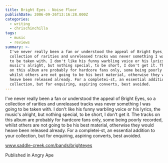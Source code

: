 ```yaml
---
title: Bright Eyes - Noise Floor
publishDate: 2006-09-26T13:16:28.000Z
categories:
  - writing
  - chrischinchilla
tags:
  - music
  - reviews
summary: >-
  I've never really been a fan or understood the appeal of Bright Eyes, so a
  collection of rarities and unreleased tracks was never something I was going
  to be taken with. I don't like his funny warbling voice or his lyrics, the
  music's alright, but nothing special, to be short, I don't get it. The tracks
  on this album are probably for hardcore fans only, some being poorly recorded,
  whilst others are not going to be his best material, otherwise they would
  heave been released already. For a completei-st, an essential addition to your
  collection, but for enquiring, aspiring converts, best avoided.
---
```


I've never really been a fan or understood the appeal of Bright Eyes, so a collection of rarities and unreleased tracks was never something I was going to be taken with. I don't like his funny warbling voice or his lyrics, the music's alright, but nothing special, to be short, I don't get it. The tracks on this album are probably for hardcore fans only, some being poorly recorded, whilst others are not going to be his best material, otherwise they would heave been released already. For a completei-st, an essential addition to your collection, but for enquiring, aspiring converts, best avoided.

<a href="https://www.saddle-creek.com/bands/brighteyes" target="_blank">www.saddle-creek.com/bands/brighteyes</a>

Published in Angry Ape
